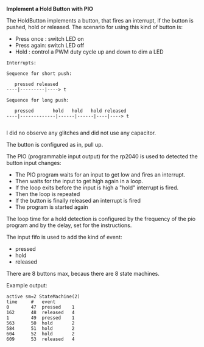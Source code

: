 **Implement a Hold Button with PIO**

The HoldButton implements a button, that fires an interrupt, if the button is pushed, hold or released.
The scenario for using this kind of button is:
- Press once : switch LED on 
- Press again: switch LED off
- Hold  : control a PWM duty cycle up and down to dim a LED

```
Interrupts:

Sequence for short push:

   pressed released
----|---------|----> t

Sequence for long push:

   pressed       hold   hold   hold released
----|-------------|------|------|----|----> t
    
```

I did no observe any glitches and did not use any capacitor.

The button is configured as in, pull up.

The PIO (programmable input output) for the rp2040 is used to detected the button input changes:

- The PIO program waits for an input to get low and fires an interrupt.
- Then waits for the input to get high again in a loop.
- If the loop exits before the input is high a "hold" interrupt is fired.
- Then the loop is repeated
- If the button is finally released an interrupt is fired
- The program is started again

The loop time for a hold detection is configured by the frequency of the pio program 
and by the delay, set for the instructions.

The input fifo is used to add the kind of event: 
- pressed
- hold
- released

There are 8 buttons max, becaus there are 8 state machines.

Example output:

```
active sm=2 StateMachine(2)
time     #   event  
0        47  pressed    1
162      48  released   4
1        49  pressed    1
563      50  hold       2
584      51  hold       2
604      52  hold       2
609      53  released   4
```
